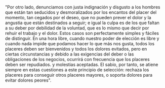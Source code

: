"Por otro lado, denunciamos con justa indignación y disgusto a los hombres que 
están tan seducidos y desmoralizados por los encantos del placer del momento, 
tan cegados por el deseo, que no pueden prever el dolor y la angustia que están
 destinados a seguir; e igual la culpa es de los que faltan a su deber por debilidad 
 de la voluntad, que es lo mismo que decir por rehuir el trabajo y el dolor. Estos casos 
 son perfectamente simples y fáciles de distinguir. En una hora libre, cuando nuestro 
 poder de elección es libre y cuando nada impide que podamos hacer lo que más nos gusta, 
 todos los placeres deben ser bienvenidos y todos los dolores evitados, pero en ciertas 
 circunstancias y debido a las exigencias del deber o las obligaciones de los negocios,
  ocurrirá con frecuencia que los placeres deben ser repudiados. y molestias aceptadas.
  El sabio, por tanto, se atiene siempre en estas cuestiones a este principio de selección: 
  rechaza los placeres para conseguir otros placeres mayores, o soporta dolores para 
  evitar dolores peores".